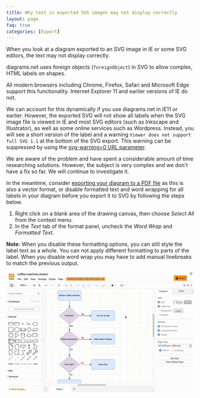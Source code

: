 ```yaml
---
title: Why text in exported SVG images may not display correctly
layout: page
faq: true
categories: [Export]
---
```


When you look at a diagram exported to an SVG image in IE or some SVG editors, the text may not display correctly.

diagrams.net uses foreign objects (``foreignObject``) in SVG to allow complex, HTML labels on shapes.

All modern browsers including Chrome, Firefox, Safari and Microsoft Edge support this functionality. Internet Explorer 11 and earlier versions of IE do not.

We can account for this dynamically if you use diagrams.net in IE11 or earlier. However, the exported SVG will not show all labels when the SVG image file is viewed in IE and most SVG editors (such as Inkscape and Illustrator), as well as some online services such as Wordpress. Instead, you will see a short version of the label and a warning ``Viewer does not support full SVG 1.1`` at the bottom of the SVG export. This warning can be suppressed by using the [svg-warning=0 URL parameter](/doc/faq/supported-url-parameters).

We are aware of the problem and have spent a considerable amount of time researching solutions. However, the subject is very complex and we don't have a fix so far. We will continue to investigate it.

In the meantime, consider [exporting your diagram to a PDF file](doc/faq/pdf-print-to.html) as this is also a vector format, or disable formatted text and word wrapping for all labels in your diagram before you export it to SVG by following the steps below.

1. Right click on a blank area of the drawing canvas, then choose _Select All_ from the context menu.
2. In the _Text_ tab of the format panel, uncheck the _Word Wrap_ and _Formatted Text_.

**Note:** When you disable these formatting options, you can still style the label text as a whole. You can not apply different formatting to parts of the label. When you disable word wrap you may have to add manual linebreaks to match the previous output.

<img src="/assets/img/blog/svg-export-remove-text-formatting.gif" style="max-width:100%;height:auto;" alt="Disable the Formatted Text and Word Wrap options before exporting to SVG to view it correctly in IE and SVG editors">
